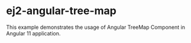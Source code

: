 # ej2-angular-tree-map
This example demonstrates the usage of Angular TreeMap  Component in Angular 11 application.
